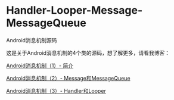 # Handler-Looper-Message-MessageQueue
Android消息机制源码

这是关于Android消息机制的4个类的源码，想了解更多，请看我博客：

[Android消息机制（1）- 简介](http://blog.csdn.net/johanman/article/details/75050847)

[Android消息机制（2）- Message和MessageQueue](http://blog.csdn.net/johanman/article/details/75084486)

[Android消息机制（3）- Handler和Looper](http://blog.csdn.net/johanman/article/details/75096174)


